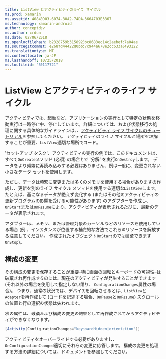 ```yaml
---
title: ListView とアクティビティのライフ サイクル
ms.prod: xamarin
ms.assetid: 40840D03-6074-30A2-74DA-3664703E3367
ms.technology: xamarin-android
author: conceptdev
ms.author: crdun
ms.date: 02/06/2018
ms.openlocfilehash: b2328759b3158920bc8683ec14c2aebefd7a04ae
ms.sourcegitcommit: e268fd44422d0bbc7c944a678e2cc633a0493122
ms.translationtype: MT
ms.contentlocale: ja-JP
ms.lasthandoff: 10/25/2018
ms.locfileid: "50117721"
---
```

# <a name="listview-and-the-activity-lifecycle"></a>ListView とアクティビティのライフ サイクル

アクティビティでは、起動など、アプリケーションの実行として特定の状態を移動実行は一時停止中、停止しています。 詳細については、および状態移行の処理に関する具体的なガイドラインは、、[アクティビティ ライフ サイクルのチュートリアル](~/android/app-fundamentals/activity-lifecycle/index.md)を参照してください。
アクティビティのライフ サイクルと場所を理解することが重要、`ListView`適切な場所でコード。

'セットアップ タスク'、アクティビティの実行の例では、このドキュメントは、すべて`OnCreate`メソッド (必須) の場合とで '分解' を実行`OnDestroy`します。 データをより頻繁に再読み込みする必要はありません、例は一般に、変更されない小さなデータ セットを使用します。

ただし、データは頻繁に変更または多くのメモリを使用する場合がありますの作成し、更新を別のライフ サイクル メソッドを使用する適切な`ListView`します。 たとえば、基になるデータが絶えず変化する (またはその他のアクティビティの更新プログラムの影響を受ける可能性があります) のアダプターを作成し、`OnStart`または`OnResume`により、アクティビティが表示されるたびに、最新のデータが表示されます。

アダプターは、メモリ、または管理対象のカーソルなどのリソースを使用している場合 (例:、インスタンスが位置する補完的な方法でこれらのリソースを解放する注意してください。 作成されたオブジェクト`OnStart`のでは破棄できます`OnStop`)。


## <a name="configuration-changes"></a>構成の変更

その構成の変更を保存することが重要&ndash;特に画面の回転とキーボードの可視性&ndash;は破棄され再作成するのには、現在のアクティビティが発生することができます (それ以外の場合を使用して指定しない限り、 `ConfigurationChanges`属性の場合)。 つまり、通常の状況では、デバイスを回転させるとは、`ListView`と`Adapter`を再作成して (コードを記述する場合、`OnPause`と`OnResume`) スクロールの位置と行の選択の状態は失われます。

次の属性は、破棄および構成の変更の結果として再作成されてからアクティビティができなくなります。

```csharp
[Activity(ConfigurationChanges="keyboardHidden|orientation")]
```

アクティビティをオーバーライドする必要がありますし、`OnConfigurationChanged`適切にそれらの変更に応答します。 構成の変更を処理する方法の詳細については、ドキュメントを参照してください。

